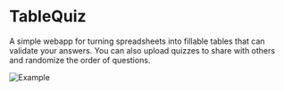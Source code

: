 # TableQuiz
A simple webapp for turning spreadsheets into fillable tables that can validate your answers. You can also upload quizzes to share with others and randomize the order of questions.

![Example](https://raw.githubusercontent.com/tetchel/tablequiz/master/tablequiz.png?raw=true "Example")
